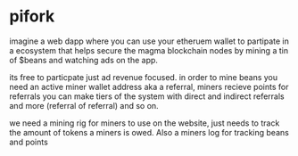 # pifork

imagine a web dapp where you can use your etheruem wallet to partipate in a ecosystem that helps secure the magma blockchain nodes by mining a tin of $beans and watching ads on the app.

its free to particpate just ad revenue focused. in order to mine beans you need an active miner wallet address aka a referral, miners recieve points for referrals you can make tiers of the system with direct and indirect referrals and more (referral of referral) and so on. 

we need a mining rig for miners to use on the website, just needs to track the amount of tokens a miners is owed. Also a miners log for tracking beans and points 

